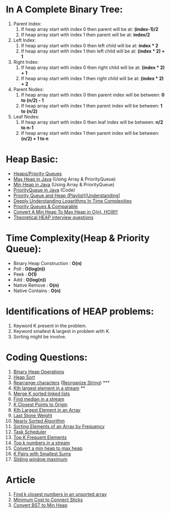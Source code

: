 # In A Complete Binary Tree:

1. Parent Index:
    1. If heap array start with index 0 then parent will be at: **(index-1)/2**
    2. If heap array start with index 1 then parent will be at: **index/2**
2. Left Index:
    1. If heap array start with index 0 then left child will be at: **index * 2**
    2. If heap array start with index 1 then left child will be at: **(index * 2) + 1**
3. Right Index:
    1. If heap array start with index 0 then right child will be at: **(index * 2) + 1**
    2. If heap array start with index 1 then right child will be at: **(index * 2) + 2**
4. Parent Nodes:
    1. If heap array start with index 0 then parent index will be between: **0 to (n/2) - 1**
    2. If heap array start with index 1 then parent index will be between: **1 to (n/2)**
5. Leaf Nodes:
    1. If heap array start with index 0 then leaf index will be between: **n/2 to n-1**
    2. If heap array start with index 1 then parent index will be between: **(n/2) + 1 to n**

# Heap Basic:

- [Heaps/Priority Queues](https://www.hackerearth.com/practice/data-structures/trees/heapspriority-queues/tutorial/)
- [Max Heap in Java](https://www.geeksforgeeks.org/max-heap-in-java/) (Using Array & PriorityQueue)
- [Min Heap in Java](https://www.geeksforgeeks.org/min-heap-in-java/) (Using Array & PriorityQueue)
- [PriorityQueue in Java](https://www.geeksforgeeks.org/priority-queue-class-in-java-2/) (Code)
- [Priority Queue and Heap (Playlist)[Understanding]](https://www.youtube.com/watch?v=wptevk0bshY&list=PLDV1Zeh2NRsCLFSHm1nYb9daYf60lCcag)
- [Deeply Understanding Logarithms In Time Complexities](https://www.youtube.com/watch?v=M4ubFru2O80&t=1s)
- [Priority Queues & Comparable](https://www.freecodecamp.org/news/priority-queue-implementation-in-java/)
- [Convert A Min Heap To Max Heap in O(n). HOW!!](https://afteracademy.com/blog/convert-a-min-heap-to-a-max-heap)
- [Theoretical HEAP interview questions](https://www.fullstack.cafe/blog/heap-interview-questions)

# Time Complexity(Heap & Priority Queue):

- Binary Heap Construction : **O(n)**
- Poll : **O(log(n))**
- Peek : **O(1)**
- Add : **O(log(n))**
- Native Remove : **O(n)**
- Native Contains : **O(n)**

# Identifications of HEAP problems:

1. Keyword K present in the problem.
2. Keyword smallest & largest in problem with K.
3. Sorting might be involve.

# Coding Questions:

1. [Binary Heap Operations](https://practice.geeksforgeeks.org/problems/operations-on-binary-min-heap/1)
2. [Heap Sort](https://practice.geeksforgeeks.org/problems/heap-sort/1)
3. [Rearrange characters](https://practice.geeksforgeeks.org/problems/rearrange-characters/0) ([Reorganize String](https://leetcode.com/problems/reorganize-string/)) ***
4. [Kth largest element in a stream](https://practice.geeksforgeeks.org/problems/kth-largest-element-in-a-stream/0) **
5. [Merge K sorted linked lists](https://practice.geeksforgeeks.org/problems/merge-k-sorted-linked-lists/1)
6. [Find median in a stream](https://practice.geeksforgeeks.org/problems/find-median-in-a-stream-1587115620/1)
7. [K Closest Points to Origin](https://leetcode.com/problems/k-closest-points-to-origin/)
8. [Kth Largest Element in an Array](https://leetcode.com/problems/kth-largest-element-in-an-array/)
9. [Last Stone Weight](https://leetcode.com/problems/last-stone-weight/)
10. [Nearly Sorted Algorithm](https://practice.geeksforgeeks.org/problems/nearly-sorted-algorithm/0)
11. [Sorting Elements of an Array by Frequency](https://practice.geeksforgeeks.org/problems/sorting-elements-of-an-array-by-frequency/0)
12. [Task Scheduler](https://leetcode.com/problems/task-scheduler/)
13. [Top K Frequent Elements](https://leetcode.com/problems/top-k-frequent-elements/)
14. [Top k numbers in a stream](https://practice.geeksforgeeks.org/problems/top-k-numbers3425/1)
15. [Convert a min heap to max heap](https://afteracademy.com/problems/convert-a-min-heap-to-max-heap)
16. [K Pairs with Smallest Sums](https://afteracademy.com/problems/k-pairs-with-smallest-sums)
17. [Sliding window maximum](https://afteracademy.com/problems/sliding-window-maximum)

# Article

1. [Find k closest numbers in an unsorted array](https://www.geeksforgeeks.org/find-k-closest-numbers-in-an-unsorted-array/)
2. [Minimum Cost to Connect Sticks](https://carlosbf.medium.com/top-amazon-questions-minimum-cost-to-connect-sticks-lc-1167-6e547e1715ac)
3. [Convert BST to Min Heap](https://www.geeksforgeeks.org/convert-bst-min-heap/)